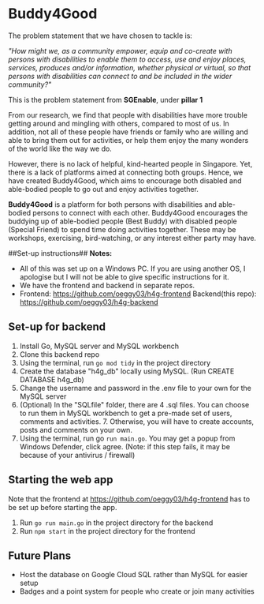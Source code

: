 # Buddy4Good

The problem statement that we have chosen to tackle is:

*"How might we, as a community empower, equip and co-create with persons with disabilities to enable them to access, use and enjoy places, services, produces and/or information, whether physical or virtual, so that persons with disabilities can connect to and be included in the wider community?"*

This is the problem statement from **SGEnable**, under **pillar 1**

From our research, we find that people with disabilities have more trouble getting around and mingling with others, compared to most of us. In addition, not all of these people have friends or family who are willing and able to bring them out for activities, or help them enjoy the many wonders of the world like the way we do.

However, there is no lack of helpful, kind-hearted people in Singapore. Yet, there is a lack of platforms aimed at connecting both groups. Hence, we have created Buddy4Good, which aims to encourage both disabled and able-bodied people to go out and enjoy activities together.

**Buddy4Good** is a platform for both persons with disabilities and able-bodied persons to connect with each other. Buddy4Good encourages the buddying up of able-bodied people (Best Buddy) with disabled people (Special Friend) to spend time doing activities together. These may be workshops, exercising, bird-watching, or any interest either party may have.

##Set-up instructions##
**Notes:**

- All of this was set up on a Windows PC. If you are using another OS, I apologise but I will not be able to give specific instructions for it.
- We have the frontend and backend in separate repos.
- Frontend: https://github.com/oeggy03/h4g-frontend Backend(this repo): https://github.com/oeggy03/h4g-backend

## Set-up for backend

1. Install Go, MySQL server and MySQL workbench
2. Clone this backend repo
3. Using the terminal, run ```go mod tidy``` in the project directory
4. Create the database "h4g_db" locally using MySQL. (Run CREATE DATABASE h4g_db)
5. Change the username and password in the .env file to your own for the MySQL server
6. (Optional) In the "SQLfile" folder, there are 4 .sql files. You can choose to run them in MySQL workbench to get a pre-made set of users, comments and activities. 7. Otherwise, you will have to create accounts, posts and comments on your own.
8. Using the terminal, run go ```run main.go```. You may get a popup from Windows Defender, click agree. (Note: if this step fails, it may be because of your antivirus / firewall)


## Starting the web app
Note that the frontend at https://github.com/oeggy03/h4g-frontend has to be set up before starting the app.

1. Run `go run main.go` in the project directory for the backend
2. Run `npm start` in the project directory for the frontend


## Future Plans

- Host the database on Google Cloud SQL rather than MySQL for easier setup
- Badges and a point system for people who create or join many activities
